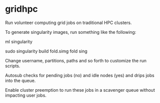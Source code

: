 # gridhpc

Run volunteer computing grid jobs on traditional HPC clusters.

To generate singularity images, run something like the following:

ml singularity

sudo singularity build fold.simg fold sing

Change username, partitions, paths and so forth to customize the run scripts.

Autosub checks for pending jobs (no) and idle nodes (yes) and drips jobs into the queue.

Enable cluster preemption to run these jobs in a scavenger queue without impacting user jobs.
